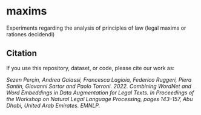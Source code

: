 # maxims
Experiments regarding the analysis of principles of law (legal maxims or rationes decidendi)



## Citation

If you use this repository, dataset, or code, please cite our work as:

*Sezen Perçin, Andrea Galassi, Francesca Lagioia, Federico Ruggeri, Piera Santin, Giovanni Sartor and Paolo Torroni. 2022. Combining WordNet and Word Embeddings in Data Augmentation for Legal Texts. In Proceedings of the Workshop on Natural Legal Language Processing, pages 143–157, Abu Dhabi, United Arab Emirates. EMNLP.*

